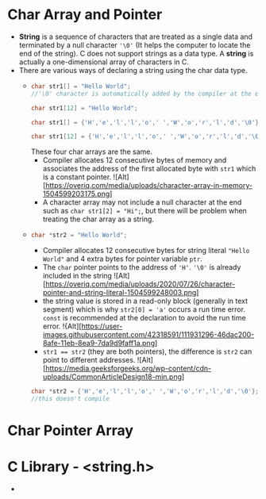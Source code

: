 ﻿# Char Array and Pointer
- **String** is a sequence of characters that are treated as a single data and terminated by a null character `'\0'` (It helps the computer to locate the end of the string). C does not support strings as a data type. A **string** is actually a one-dimensional array of characters in C.
- There are various ways of declaring a string using the char data type.
	- ```c
	  char str1[] = "Hello World";  
	  //'\0' character is automatically added by the compiler at the end of the string
		``` 
		```c
		char str1[12] = "Hello World"; 
		```
		```c
		char str1[] = {'H','e','l','l','o',' ','W','o','r','l','d','\0'};
		```
		```c
		char str1[12] = {'H','e','l','l','o',' ','W','o','r','l','d','\0'};
		```
		These four char arrays are the same.
		- Compiler allocates 12 consecutive bytes of memory and associates the address of the first allocated byte with `str1` which is a constant pointer.
		![Alt][https://overiq.com/media/uploads/character-array-in-memory-1504599203175.png]
		- A character array may not include a null character at the end such as `char str1[2] = "Hi";`, but there will be problem when treating the char array as a string.
	- ```c
	  char *str2 = "Hello World";
		```
		- Compiler allocates 12 consecutive bytes for string literal `"Hello World"` and 4 extra bytes for pointer variable `ptr`.
		- The `char` pointer points to the address of `'H'`. `'\0'` is already included in the string
		![Alt][https://overiq.com/media/uploads/2020/07/26/character-pointer-and-string-literal-1504599248003.png]
		- the string value is stored in a read-only block (generally in text segment) which is why `str2[0] = 'a'` occurs a run time error. `const` is recommended at the declaration to avoid the run time error.
		!{Alt][https://user-images.githubusercontent.com/42318591/111931296-46dac200-8afe-11eb-8ea9-7da9d9faff1a.png]
		- `str1 == str2` (they are both pointers), the difference is `str2` can point to different addresses.
		![Alt][https://media.geeksforgeeks.org/wp-content/cdn-uploads/CommonArticleDesign18-min.png]
		```c
		char *str2 = {'H','e','l','l','o',' ','W','o','r','l','d','\0'};
		//this doesn't compile
		```

# Char Pointer Array


# C Library - <string.h>
- 
